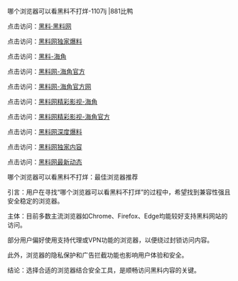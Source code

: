 哪个浏览器可以看黑料不打烊-1107lj |881比鸭

点击访问：<a href="https://heiliaolvzlu3.pages.dev">黑料·黑料网</a>

点击访问：<a href="https://heiliaoyvnrda.pages.dev">黑料网独家爆料</a>

点击访问：<a href="https://heiliaokof3cy.pages.dev">黑料-海角</a>

点击访问：<a href="https://heiliao3gvg9.pages.dev">黑料网-海角官方</a>

点击访问：<a href="https://heiliao9wsbg3.pages.dev">黑料网-海角官方网</a>

点击访问：<a href="https://heiliao5s28gk.pages.dev">黑料网精彩影视-海角</a>

点击访问：<a href="https://heiliaoxfe5rb.pages.dev">黑料网精彩影视-海角官方</a>

点击访问：<a href="https://heiliaoryrhyu.pages.dev">黑料网深度爆料</a>

点击访问：<a href="https://heiliaoubleqx.pages.dev">黑料网独家内容</a>

点击访问：<a href="https://heiliaox6jgh3.pages.dev">黑料网最新动态</a>

哪个浏览器可以看黑料不打烊：最佳浏览器推荐

引言：用户在寻找“哪个浏览器可以看黑料不打烊”的过程中，希望找到兼容性强且安全稳定的浏览器。

主体：目前多数主流浏览器如Chrome、Firefox、Edge均能较好支持黑料网站的访问。

部分用户偏好使用支持代理或VPN功能的浏览器，以便绕过封锁访问内容。

此外，浏览器的隐私保护和广告拦截功能也影响用户体验和安全。

结论：选择合适的浏览器结合安全工具，是顺畅访问黑料内容的关键。
